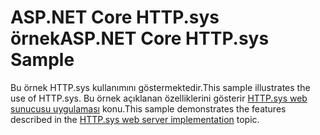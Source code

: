 # <a name="aspnet-core-httpsys-sample"></a><span data-ttu-id="18df1-101">ASP.NET Core HTTP.sys örnek</span><span class="sxs-lookup"><span data-stu-id="18df1-101">ASP.NET Core HTTP.sys Sample</span></span>

<span data-ttu-id="18df1-102">Bu örnek HTTP.sys kullanımını göstermektedir.</span><span class="sxs-lookup"><span data-stu-id="18df1-102">This sample illustrates the use of HTTP.sys.</span></span> <span data-ttu-id="18df1-103">Bu örnek açıklanan özelliklerini gösterir [HTTP.sys web sunucusu uygulaması](https://docs.microsoft.com/aspnet/core/fundamentals/servers/httpsys) konu.</span><span class="sxs-lookup"><span data-stu-id="18df1-103">This sample demonstrates the features described in the [HTTP.sys web server implementation](https://docs.microsoft.com/aspnet/core/fundamentals/servers/httpsys) topic.</span></span>
